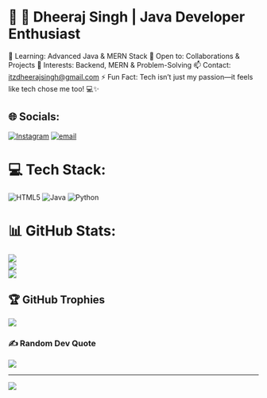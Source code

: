 # 💫 🚀 Dheeraj Singh | Java Developer Enthusiast
🌱 Learning: Advanced Java & MERN Stack
👯 Open to: Collaborations & Projects
💬 Interests: Backend, MERN & Problem-Solving
📫 Contact: itzdheerajsingh@gmail.com
⚡ Fun Fact: Tech isn’t just my passion—it feels like tech chose me too! 💻✨
## 🌐 Socials:
[![Instagram](https://img.shields.io/badge/Instagram-%23E4405F.svg?logo=Instagram&logoColor=white)](https://instagram.com/mr._dheeraj.___) [![email](https://img.shields.io/badge/Email-D14836?logo=gmail&logoColor=white)](mailto:itzdheerajsingh@gmail.com) 

# 💻 Tech Stack:
![HTML5](https://img.shields.io/badge/html5-%23E34F26.svg?style=for-the-badge&logo=html5&logoColor=white) ![Java](https://img.shields.io/badge/java-%23ED8B00.svg?style=for-the-badge&logo=openjdk&logoColor=white) ![Python](https://img.shields.io/badge/python-3670A0?style=for-the-badge&logo=python&logoColor=ffdd54)
# 📊 GitHub Stats:
![](https://github-readme-stats.vercel.app/api?username=MrDheeraj1&theme=dark&hide_border=false&include_all_commits=false&count_private=false)<br/>
![](https://nirzak-streak-stats.vercel.app/?user=MrDheeraj1&theme=dark&hide_border=false)<br/>
![](https://github-readme-stats.vercel.app/api/top-langs/?username=MrDheeraj1&theme=dark&hide_border=false&include_all_commits=false&count_private=false&layout=compact)

## 🏆 GitHub Trophies
![](https://github-profile-trophy.vercel.app/?username=MrDheeraj1&theme=radical&no-frame=false&no-bg=true&margin-w=4)

### ✍️ Random Dev Quote
![](https://quotes-github-readme.vercel.app/api?type=horizontal&theme=radical)

---
[![](https://visitcount.itsvg.in/api?id=MrDheeraj1&icon=0&color=0)](https://visitcount.itsvg.in)

<!-- Proudly created with GPRM ( https://gprm.itsvg.in ) -->
